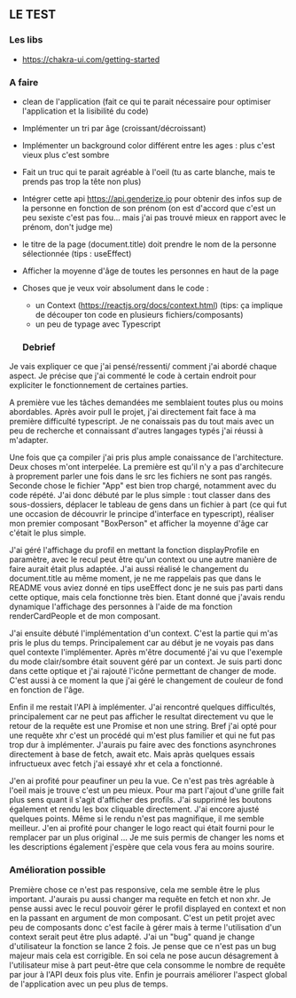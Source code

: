 ## LE TEST

### Les libs

- https://chakra-ui.com/getting-started

### A faire

- clean de l'application (fait ce qui te parait nécessaire pour optimiser l'application et la lisibilité du code)
- Implémenter un tri par âge (croissant/décroissant)
- Implémenter un background color différent entre les ages : plus c'est vieux plus c'est sombre
- Fait un truc qui te parait agréable à l'oeil (tu as carte blanche, mais te prends pas trop la tête non plus)
- Intégrer cette api https://api.genderize.io pour obtenir des infos sup de la personne en fonction de son prénom (on est d'accord que c'est un peu sexiste c'est pas fou... mais j'ai pas trouvé mieux en rapport avec le prénom, don't judge me)
- le titre de la page (document.title) doit prendre le nom de la personne sélectionnée (tips : useEffect)
- Afficher la moyenne d'âge de toutes les personnes en haut de la page

- Choses que je veux voir absolument dans le code :

  - un Context (https://reactjs.org/docs/context.html) (tips: ça implique de découper ton code en plusieurs fichiers/composants)
  - un peu de typage avec Typescript

  ### Debrief

Je vais expliquer ce que j'ai pensé/ressenti/ comment j'ai abordé chaque aspect. Je précise que j'ai commenté le code à certain endroit pour expliciter le fonctionnement de certaines parties.

A première vue les tâches demandées me semblaient toutes plus ou moins abordables. Après avoir pull le projet, j'ai directement fait face à ma première difficulté typescript. Je ne conaissais pas du tout mais avec un peu de recherche et connaissant d'autres langages typés j'ai réussi à m'adapter.

Une fois que ça compiler j'ai pris plus ample conaissance de l'architecture. Deux choses m'ont interpelée. La première est qu'il n'y a pas d'architecure à proprement parler une fois dans le src les fichiers ne sont pas rangés. Seconde chose le fichier "App" est bien trop chargé, notamment avec du code répété. J'ai donc débuté par le plus simple : tout classer dans des sous-dossiers, déplacer le tableau de gens dans un fichier à part (ce qui fut une occasion de découvrir le principe d'interface en typescript), réaliser mon premier composant "BoxPerson" et afficher la moyenne d'âge car c'était le plus simple.

J'ai géré l'affichage du profil en mettant la fonction displayProfile en paramètre, avec le recul peut être qu'un context ou une autre manière de faire aurait était plus adaptée. J'ai aussi réalisé le changement du document.title au même moment, je ne me rappelais pas que dans le README vous aviez donné en tips useEffect donc je ne suis pas parti dans cette optique, mais cela fonctionne très bien. Etant donné que j'avais rendu dynamique l'affichage des personnes à l'aide de ma fonction renderCardPeople et de mon composant.

J'ai ensuite débuté l'implémentation d'un context. C'est la partie qui m'as pris le plus du temps. Principalement car au début je ne voyais pas dans quel contexte l'implémenter. Après m'être documenté j'ai vu que l'exemple du mode clair/sombre était souvent géré par un context. Je suis parti donc dans cette optique et j'ai rajouté l'icône permettant de changer de mode. C'est aussi à ce moment la que j'ai géré le changement de couleur de fond en fonction de l'âge.

Enfin il me restait l'API à implémenter. J'ai rencontré quelques difficultés, principalement car ne peut pas afficher le resultat directement vu que le retour de la requête est une Promise<String> et non une string. Bref j'ai opté pour une requête xhr c'est un procédé qui m'est plus familier et qui ne fut pas trop dur à implémenter. J'aurais pu faire avec des fonctions asynchrones directement à base de fetch, await etc. Mais apràs quelques essais infructueux avec fetch j'ai essayé xhr et cela a fonctionné.

J'en ai profité pour peaufiner un peu la vue. Ce n'est pas très agréable à l'oeil mais je trouve c'est un peu mieux. Pour ma part l'ajout d'une grille fait plus sens quant il s'agit d'afficher des profils. J'ai supprimé les boutons également et rendu les box cliquable directement. J'ai encore ajusté quelques points. Même si le rendu n'est pas magnifique, il me semble meilleur. J'en ai profité pour changer le logo react qui était fourni pour le remplacer par un plus original ... Je me suis permis de changer les noms et les descriptions également j'espère que cela vous fera au moins sourire.

### Amélioration possible

Première chose ce n'est pas responsive, cela me semble être le plus important. J'aurais pu aussi changer ma requête en fetch et non xhr. Je pense aussi avec le recul pouvoir gérer le profil displayed en context et non en la passant en argument de mon composant. C'est un petit projet avec peu de composants donc c'est facile à gérer mais à terme l'utilisation d'un context serait peut être plus adapté. J'ai un "bug" quand je change d'utilisateur la fonction se lance 2 fois. Je pense que ce n'est pas un bug majeur mais cela est corrigible. En soi cela ne pose aucun désagrement à l'utilisateur mise à part peut-être que cela consomme le nombre de requête par jour à l'API deux fois plus vite. Enfin je pourrais améliorer l'aspect global de l'application avec un peu plus de temps.
